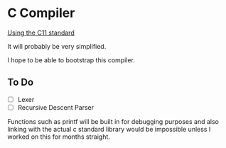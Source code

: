 # C Compiler

[Using the C11 standard](https://www.open-std.org/jtc1/sc22/WG14/www/docs/n1256.pdf)

It will probably be very simplified.

I hope to be able to bootstrap this compiler.

## To Do

- [ ] Lexer
- [ ] Recursive Descent Parser

Functions such as printf will be built in for debugging purposes and also linking with the actual c standard library would be impossible unless I worked on this for months straight.

